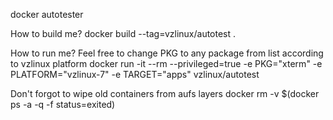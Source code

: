 docker autotester

How to build me?
docker build --tag=vzlinux/autotest .

How to run me?
Feel free to change PKG to any package from list according to vzlinux platform
docker run -it --rm --privileged=true -e PKG="xterm" -e PLATFORM="vzlinux-7" -e TARGET="apps" vzlinux/autotest

Don't forgot to wipe old containers from aufs layers
docker rm -v $(docker ps -a -q -f status=exited)
